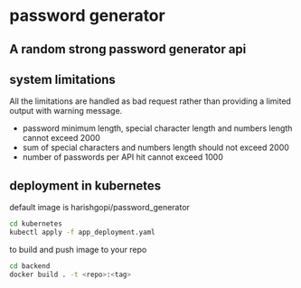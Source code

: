 # password generator
## A random strong password generator api

## system limitations
All the limitations are handled as bad request rather than providing a limited output with warning message.
- password minimum length, special character length and numbers length cannot exceed 2000
- sum of special characters and numbers length should not exceed 2000
- number of passwords per API hit cannot exceed 1000

## deployment in kubernetes

default image is harishgopi/password_generator

```sh
cd kubernetes
kubectl apply -f app_deployment.yaml
```

to build and push image to your repo

```sh
cd backend
docker build . -t <repo>:<tag>
```
